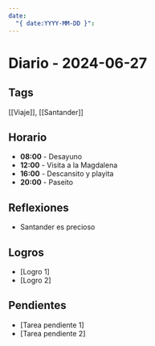 ```yaml
---
date:
  "{ date:YYYY-MM-DD }":
---
```

# Diario - 2024-06-27
## Tags

[[Viaje]], [[Santander]]
## Horario

- **08:00** - Desayuno
- **12:00** - Visita a la Magdalena 
- **16:00** - Descansito y playita
- **20:00** - Paseito

## Reflexiones

- Santander es precioso

## Logros

- [Logro 1]
- [Logro 2]

## Pendientes

- [Tarea pendiente 1]
- [Tarea pendiente 2]